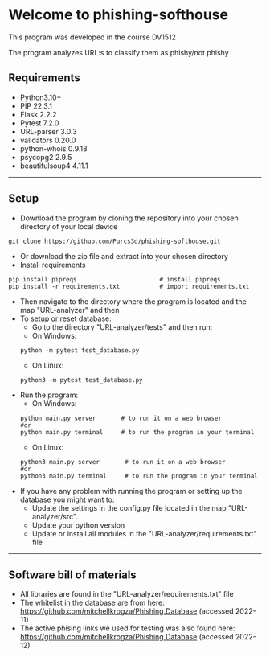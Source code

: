 # Welcome to phishing-softhouse #

This program was developed in the course DV1512

The program analyzes URL:s to classify them as phishy/not phishy

## Requirements ##

- Python3.10+
- PIP 22.3.1
- Flask 2.2.2
- Pytest 7.2.0
- URL-parser 3.0.3
- validators 0.20.0
- python-whois 0.9.18
- psycopg2 2.9.5
- beautifulsoup4 4.11.1

***

## Setup ##
* Download the program by cloning the repository into your chosen directory of your local device
```shell
git clone https://github.com/Purcs3d/phishing-softhouse.git 
```
* Or download the zip file and extract into your chosen directory
* Install requirements 
```shell
pip install pipreqs                       # install pipreqs
pip install -r requirements.txt           # import requirements.txt
```
* Then navigate to the directory where the program is located and the map "URL-analyzer" and then
* To setup or reset database:
  * Go to the directory "URL-analyzer/tests" and then run:
  *  On Windows:
  ```shell
  python -m pytest test_database.py
  ```
  * On Linux:
  ```shell
  python3 -m pytest test_database.py
  ```
* Run the program:
  * On Windows:
  ```shell
  python main.py server       # to run it on a web browser
  #or
  python main.py terminal     # to run the program in your terminal
  ```
  * On Linux:
  ```shell
  python3 main.py server       # to run it on a web browser
  #or
  python3 main.py terminal     # to run the program in your terminal
  ```
* If you have any problem with running the program or setting up the database you might want to:
  * Update the settings in the config.py file located in the map "URL-analyzer/src". 
  * Update your python version
  * Update or install all modules in the "URL-analyzer/requirements.txt" file






***

## Software bill of materials
* All libraries are found in the "URL-analyzer/requirements.txt" file
* The whitelist in the database are from here: https://github.com/mitchellkrogza/Phishing.Database (accessed 2022-11)
* The active phising links we used for testing was also found here: https://github.com/mitchellkrogza/Phishing.Database (accessed 2022-12)

